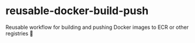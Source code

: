 # reusable-docker-build-push

Reusable workflow for building and pushing Docker images to ECR or other registries 🚀
